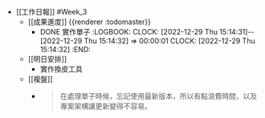 - [[工作日報]] #Week_3
	- [[成果進度]] {{renderer :todomaster}}
		- DONE 實作單子
		  :LOGBOOK:
		  CLOCK: [2022-12-29 Thu 15:14:31]--[2022-12-29 Thu 15:14:32] =>  00:00:01
		  CLOCK: [2022-12-29 Thu 15:14:32]
		  :END:
	- [[明日安排]]
		- 實作換皮工具
	- [[複盤]]
		- > 在處理單子時候，忘記使用最新版本，所以有點浪費時間，以及專案架構讓更新變得不容易。